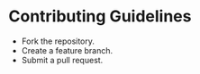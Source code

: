 # Contributing Guidelines
- Fork the repository.
- Create a feature branch.
- Submit a pull request.
